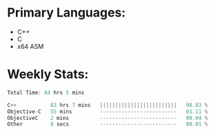 # Primary Languages:
- C++
- C
- x64 ASM

# Weekly Stats:
<!--START_SECTION:waka-->

```C++
Total Time: 84 hrs 5 mins

C++           83 hrs 7 mins   |||||||||||||||||||||||||   98.83 %
Objective-C   55 mins         -------------------------   01.11 %
ObjectiveC    2 mins          -------------------------   00.04 %
Other         0 secs          -------------------------   00.01 %
```

<!--END_SECTION:waka-->


